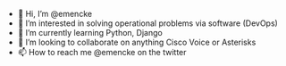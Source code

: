 - 👋 Hi, I’m @emencke
- 👀 I’m interested in solving operational problems via software (DevOps)
- 🌱 I’m currently learning Python, Django
- 💞️ I’m looking to collaborate on anything Cisco Voice or Asterisks
- 📫 How to reach me @emencke on the twitter

<!---
emencke/emencke is a ✨ special ✨ repository because its `README.md` (this file) appears on your GitHub profile.
You can click the Preview link to take a look at your changes.
--->
